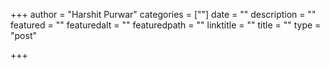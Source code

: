 +++
author = "Harshit Purwar"
categories = [""]
date = ""
description = ""
featured = ""
featuredalt = ""
featuredpath = ""
linktitle = ""
title = ""
type = "post"

+++
